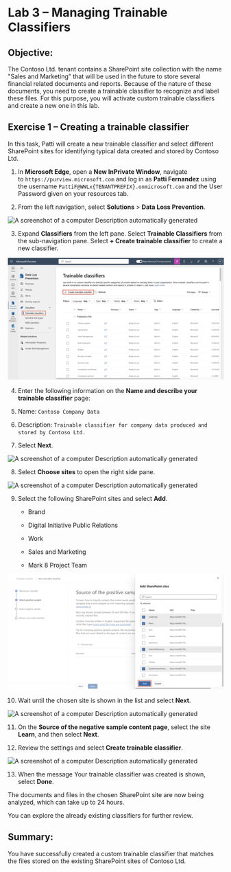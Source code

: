 # Lab 3 – Managing Trainable Classifiers

## Objective:

The Contoso Ltd. tenant contains a SharePoint site collection with the
name "Sales and Marketing" that will be used in the future to store
several financial related documents and reports. Because of the nature
of these documents, you need to create a trainable classifier to
recognize and label these files. For this purpose, you will activate
custom trainable classifiers and create a new one in this lab.

## Exercise 1 – Creating a trainable classifier

In this task, Patti will create a new trainable classifier and select
different SharePoint sites for identifying typical data created and
stored by Contoso Ltd.

1.  In **Microsoft Edge**, open a **New InPrivate Window**, navigate
    to ```https://purview.microsoft.com``` and log in as **Patti
    Fernandez** using the username ```PattiF@WWLx{TENANTPREFIX}.onmicrosoft.com```
    and the User Password given on your resources tab.

2.  From the left navigation, select **Solutions** \> **Data Loss
    Prevention**.

![A screenshot of a computer Description automatically
generated](./media/image1.png)

3. Expand **Classifiers** from the left pane. Select **Trainable
    Classifiers** from the sub-navigation pane. Select **+ Create
    trainable classifier** to create a new classifier.

![](./media/image2.png)

4. Enter the following information on the **Name and describe your
    trainable classifier** page:

5. Name: ```Contoso Company Data```

6. Description: ```Trainable classifier for company data produced and stored by Contoso Ltd.```

7. Select **Next**.

![A screenshot of a computer Description automatically
generated](./media/image3.png)

8. Select **Choose sites** to open the right side pane.

![A screenshot of a computer Description automatically
generated](./media/image4.png)

9. Select the following SharePoint sites and select **Add**.

    - Brand

    - Digital Initiative Public Relations

    - Work

    - Sales and Marketing

    - Mark 8 Project Team

![](./media/image5.png)

10. Wait until the chosen site is shown in the list and select **Next**.

![A screenshot of a computer Description automatically
generated](./media/image6.png)

11. On the **Source of the negative sample content page**, select the
    site **Learn**, and then select **Next**.

12. Review the settings and select **Create trainable classifier**.

![A screenshot of a computer Description automatically
generated](./media/image7.png)

13. When the message Your trainable classifier was created is shown,
    select **Done**.

The documents and files in the chosen SharePoint site are now being
analyzed, which can take up to 24 hours.

You can explore the already existing classifiers for further review.

## Summary:

You have successfully created a custom trainable classifier that matches
the files stored on the existing SharePoint sites of Contoso Ltd.
